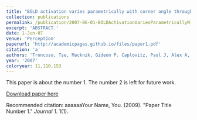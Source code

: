 ```yaml
---
title: "BOLD activation varies parametrically with corner angle throughout human retinotopic cortex."
collection: publications
permalink: /publication/2007-06-01-BOLDActivationVariesParametricallyWithCornerAngleThroughoutHuma
excerpt: 'ABSTRACT.'
date: 1-Jun-07
venue: 'Perception'
paperurl: 'http://academicpages.github.io/files/paper1.pdf'
citation: 'a'
authors: 'Troncoso, Tse, Macknik, Gideon P. Caplovitz, Paul J, Alex A, Jorge & Martinez-Conde'
year: '2007'
coloryear: 11,110,153
---
```

This paper is about the number 1. The number 2 is left for future work.

[Download paper here](http://academicpages.github.io/files/paper1.pdf)

Recommended citation: aaaaaaYour Name, You. (2009). "Paper Title Number 1." <i>Journal 1</i>. 1(1).
